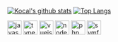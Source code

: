 [![Kocal's github stats](https://github-readme-stats.vercel.app/api?username=Kocal&count_private=true&hide=stars)](https://github.com/anuraghazra/github-readme-stats)
[![Top Langs](https://github-readme-stats.vercel.app/api/top-langs/?username=Kocal&layout=compact)](https://github.com/anuraghazra/github-readme-stats)

<img src="https://devicons.github.io/devicon/devicon.git/icons/javascript/javascript-original.svg" alt="javascript" title="javascript" width="32" height="32"/> <img src="https://devicons.github.io/devicon/devicon.git/icons/typescript/typescript-original.svg" alt="typescript" title="typescript" width="32" height="32"/> <img src="https://devicons.github.io/devicon/devicon.git/icons/vuejs/vuejs-original.svg" alt="vuejs" title="vuejs" width="32" height="32"/> <img src="https://devicons.github.io/devicon/devicon.git/icons/nodejs/nodejs-original.svg" alt="nodejs" title="nodejs" width="32" height="32"/> <img src="https://devicons.github.io/devicon/devicon.git/icons/php/php-original.svg" alt="php" title="php" width="32" height="32"/> <img src="https://devicons.github.io/devicon/devicon.git/icons/symfony/symfony-original.svg" alt="symfony" title="symfony" width="32" height="32"/> 
